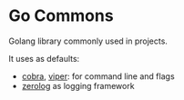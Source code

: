 # Go Commons

Golang library commonly used in projects.

It uses as defaults:

- [cobra](https://github.com/spf13/cobra), [viper](https://github.com/spf13/viper): for command line and flags
- [zerolog](https://github.com/rs/zerolog) as logging framework
